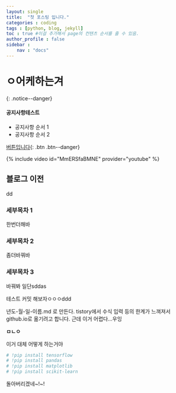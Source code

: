 ```yaml
---
layout: single
title:  "첫 포스팅 입니다."
categories : coding
tags : [python, blog, jekyll]
toc : true #이걸 추가해서 page의 컨텐츠 순서를 줄 수 있음.
author_profile : false
sidebar : 
    nav : "docs"
---
```

# ㅇ어케하는겨
{:  .notice--danger}

<div class="notice--success">
<h4>공지사항테스트</h4>
<ul>
    <li>공지사항 순서 1</li>
    <li>공지사항 순서 2</li>
</ul>
</div>


[버튼입니다](https://google.com){: .btn .btn--danger}


{% include video id="MmERSfaBMNE" provider="youtube" %}


## 블로그 이전

dd

### 세부목차 1

한번더해바

### 세부목차 2

좀더바꿔바

### 세부목차 3

바꿔봐 일단sddas

테스트 커밋 해보자ㅇㅇㅇddd

년도-월-일-이름.md 로 만든다.
tistory에서 수식 입력 등의 한계가 느껴져서 github.io로 옮기려고 합니다.
근데 이거 어렵다...우잉

**ㅁㄴㅇ**

이거 대체 어떻게 하는거야


```python
# !pip install tensorflow
# !pip install pandas
# !pip install matplotlib
# !pip install scikit-learn
```

돌아버리겠네~!~!
